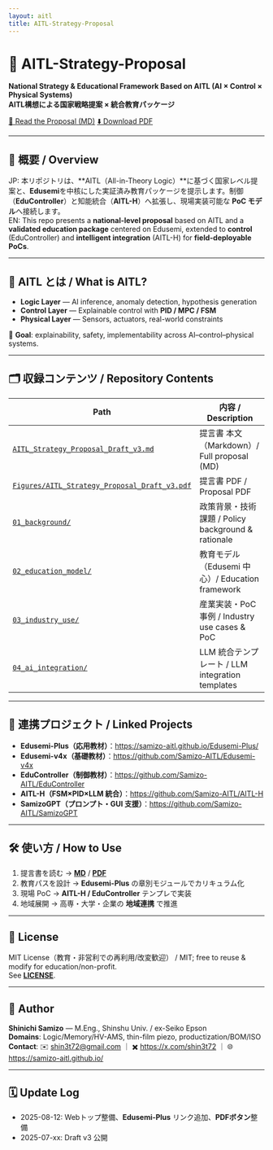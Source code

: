 ```yaml
---
layout: aitl
title: AITL-Strategy-Proposal
---
```


# 📘 AITL-Strategy-Proposal  
**National Strategy & Educational Framework Based on AITL (AI × Control × Physical Systems)**  
**AITL構想による国家戦略提案 × 統合教育パッケージ**

<div class="cta-buttons">
  <a class="btn" href="./AITL_Strategy_Proposal_Draft_v3.md">📄 Read the Proposal (MD)</a>
  <a class="btn" href="./Figures/AITL_Strategy_Proposal_Draft_v3.pdf">⬇️ Download PDF</a>
</div>

---

## 🧭 概要 / Overview
JP: 本リポジトリは、**AITL（All-in-Theory Logic）**に基づく国家レベル提案と、**Edusemi**を中核にした実証済み教育パッケージを提示します。制御（**EduController**）と知能統合（**AITL-H**）へ拡張し、現場実装可能な **PoC モデル**へ接続します。  
EN: This repo presents a **national-level proposal** based on AITL and a **validated education package** centered on Edusemi, extended to **control** (EduController) and **intelligent integration** (AITL-H) for **field-deployable PoCs**.

---

## 🧠 AITL とは / What is AITL?
- **Logic Layer** — AI inference, anomaly detection, hypothesis generation  
- **Control Layer** — Explainable control with **PID / MPC / FSM**  
- **Physical Layer** — Sensors, actuators, real-world constraints  

🎯 **Goal**: explainability, safety, implementability across AI–control–physical systems.

---

## 🗂 収録コンテンツ / Repository Contents
| Path | 内容 / Description |
|---|---|
| [`AITL_Strategy_Proposal_Draft_v3.md`](./AITL_Strategy_Proposal_Draft_v3.md) | 提言書 本文（Markdown）/ Full proposal (MD) |
| [`Figures/AITL_Strategy_Proposal_Draft_v3.pdf`](./Figures/AITL_Strategy_Proposal_Draft_v3.pdf) | 提言書 PDF / Proposal PDF |
| [`01_background/`](./01_background/) | 政策背景・技術課題 / Policy background & rationale |
| [`02_education_model/`](./02_education_model/) | 教育モデル（Edusemi 中心）/ Education framework |
| [`03_industry_use/`](./03_industry_use/) | 産業実装・PoC 事例 / Industry use cases & PoC |
| [`04_ai_integration/`](./04_ai_integration/) | LLM 統合テンプレート / LLM integration templates |

---

## 🔗 連携プロジェクト / Linked Projects
- **Edusemi-Plus（応用教材）**：<https://samizo-aitl.github.io/Edusemi-Plus/>  
- **Edusemi-v4x（基礎教材）**：<https://github.com/Samizo-AITL/Edusemi-v4x>  
- **EduController（制御教材）**：<https://github.com/Samizo-AITL/EduController>  
- **AITL-H（FSM×PID×LLM 統合）**：<https://github.com/Samizo-AITL/AITL-H>  
- **SamizoGPT（プロンプト・GUI 支援）**：<https://github.com/Samizo-AITL/SamizoGPT>

---

## 🛠 使い方 / How to Use
1. 提言書を読む → **[MD](./AITL_Strategy_Proposal_Draft_v3.md)** / **[PDF](./Figures/AITL_Strategy_Proposal_Draft_v3.pdf)**  
2. 教育パスを設計 → **Edusemi-Plus** の章別モジュールでカリキュラム化  
3. 現場 PoC → **AITL-H / EduController** テンプレで実装  
4. 地域展開 → 高専・大学・企業の **地域連携** で推進

---

## 📄 License
MIT License（教育・非営利での再利用/改変歓迎） / MIT; free to reuse & modify for education/non-profit.  
See **[LICENSE](./LICENSE)**.

---

## 👤 Author
**Shinichi Samizo** — M.Eng., Shinshu Univ. / ex-Seiko Epson  
**Domains**: Logic/Memory/HV-AMS, thin-film piezo, productization/BOM/ISO  
**Contact**: ✉️ [shin3t72@gmail.com](mailto:shin3t72@gmail.com) ｜ ✖️ <https://x.com/shin3t72> ｜ 🌐 <https://samizo-aitl.github.io/>

---

## 🗓 Update Log
- 2025-08-12: Webトップ整備、**Edusemi-Plus** リンク追加、**PDFボタン**整備  
- 2025-07-xx: Draft v3 公開
